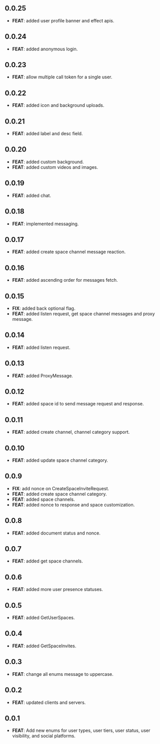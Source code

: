 ## 0.0.25

 - **FEAT**: added user profile banner and effect apis.

## 0.0.24

 - **FEAT**: added anonymous login.

## 0.0.23

 - **FEAT**: allow multiple call token for a single user.

## 0.0.22

 - **FEAT**: added icon and background uploads.

## 0.0.21

 - **FEAT**: added label and desc field.

## 0.0.20

 - **FEAT**: added custom background.
 - **FEAT**: added custom videos and images.

## 0.0.19

 - **FEAT**: added chat.

## 0.0.18

 - **FEAT**: implemented messaging.

## 0.0.17

 - **FEAT**: added create space channel message reaction.

## 0.0.16

 - **FEAT**: added ascending order for messages fetch.

## 0.0.15

 - **FIX**: added back optional flag.
 - **FEAT**: added listen request, get space channel messages and proxy message.

## 0.0.14

 - **FEAT**: added listen request.

## 0.0.13

 - **FEAT**: added ProxyMessage.

## 0.0.12

 - **FEAT**: added space id to send message request and response.

## 0.0.11

 - **FEAT**: added create channel, channel category support.

## 0.0.10

 - **FEAT**: added update space channel category.

## 0.0.9

 - **FIX**: add nonce on CreateSpaceInviteRequest.
 - **FEAT**: added create space channel category.
 - **FEAT**: added space channels.
 - **FEAT**: added nonce to response and space customization.

## 0.0.8

 - **FEAT**: added document status and nonce.

## 0.0.7

 - **FEAT**: added get space channels.

## 0.0.6

 - **FEAT**: added more user presence statuses.

## 0.0.5

 - **FEAT**: added GetUserSpaces.

## 0.0.4

 - **FEAT**: added GetSpaceInvites.

## 0.0.3

 - **FEAT**: change all enums message to uppercase.

## 0.0.2

 - **FEAT**: updated clients and servers.

## 0.0.1

 - **FEAT**: Add new enums for user types, user tiers, user status, user visibility, and social platforms.

